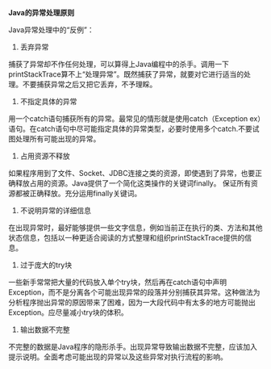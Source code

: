**Java的异常处理原则**

Java异常处理中的“反例”：

1. 丢弃异常

捕获了异常却不作任何处理，可以算得上Java编程中的杀手。调用一下printStackTrace算不上“处理异常”。既然捕获了异常，就要对它进行适当的处理。不要捕获异常之后又把它丢弃，不予理睬。

1. 不指定具体的异常

用一个catch语句捕获所有的异常。最常见的情形就是使用catch（Exception ex）语句。在catch语句中尽可能指定具体的异常类型，必要时使用多个catch.不要试图处理所有可能出现的异常。 

1. 占用资源不释放

如果程序用到了文件、Socket、JDBC连接之类的资源，即使遇到了异常，也要正确释放占用的资源。Java提供了一个简化这类操作的关键词finally。 保证所有资源都被正确释放。充分运用finally关键词。 

1. 不说明异常的详细信息

在出现异常时，最好能够提供一些文字信息，例如当前正在执行的类、方法和其他状态信息，包括以一种更适合阅读的方式整理和组织printStackTrace提供的信息。 

1. 过于庞大的try块 

一些新手常常把大量的代码放入单个try块，然后再在catch语句中声明Exception，而不是分离各个可能出现异常的段落并分别捕获其异常。这种做法为分析程序抛出异常的原因带来了困难，因为一大段代码中有太多的地方可能抛出Exception。应尽量减小try块的体积。 

1. 输出数据不完整 

不完整的数据是Java程序的隐形杀手。出现异常导致输出数据不完整，应该加入提示说明。全面考虑可能出现的异常以及这些异常对执行流程的影响。